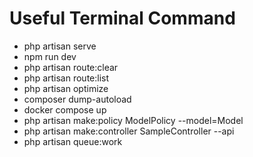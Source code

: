 # Useful Terminal Command

-   php artisan serve
-   npm run dev
-   php artisan route:clear
-   php artisan route:list
-   php artisan optimize
-   composer dump-autoload
-   docker compose up
-   php artisan make:policy ModelPolicy --model=Model
-   php artisan make:controller SampleController --api
-   php artisan queue:work
 
